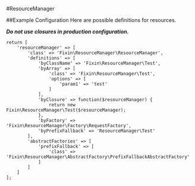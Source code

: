 #ResourceManager

##Example Configuration
Here are possible definitions for resources.

**_Do not use closures in production configuration._**
```
return [
    'resourceManager' => [
        'class' => 'Fixin\ResourceManager\ResourceManager',
        'definitions' => [
            'byClassName' => 'Fixin\ResourceManager\Test',
            'byArray' => [
                'class' => 'Fixin\ResourceManager\Test',
                'options' => [
                    'param1' => 'test'
                ]
            ],
            'byClosure' => function($resourceManager) {
                return new Fixin\ResourceManager\Test($resourceManager);
            },
            'byFactory' => 'Fixin\ResourceManager\Factory\RequestFactory',
            'byPrefixFallback' => 'ResourceManager\Test'
        ],
        'abstractFactories' => [
            'prefixFallback' => [
                'class' => 'Fixin\ResourceManager\AbstractFactory\PrefixFallbackAbstractFactory'
            ]
        ]
    ]
];
```

